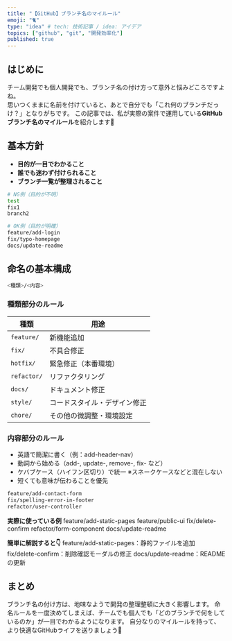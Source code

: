 ```yaml
---
title: "【GitHub】ブランチ名のマイルール"
emoji: "🐈‍"
type: "idea" # tech: 技術記事 / idea: アイデア
topics: ["github", "git", "開発効率化"]
published: true
---
```

## はじめに
チーム開発でも個人開発でも、ブランチ名の付け方って意外と悩みどころですよね。  
思いつくままに名前を付けていると、あとで自分でも「これ何のブランチだっけ？」となりがちです。
この記事では、私が実際の案件で運用している**GitHubブランチ名のマイルール**を紹介します🌿

## 基本方針
- **目的が一目でわかること**  
- **誰でも迷わず付けられること**  
- **ブランチ一覧が整理されること**
```bash
# NG例（目的が不明）
test
fix1
branch2

# OK例（目的が明確）
feature/add-login
fix/typo-homepage
docs/update-readme
```

## 命名の基本構成
```bash
<種類>/<内容>
```
### 種類部分のルール
| 種類 | 用途 |
|------|------|
| `feature/` | 新機能追加 |
| `fix/` | 不具合修正 |
| `hotfix/` | 緊急修正（本番環境） |
| `refactor/` | リファクタリング |
| `docs/` | ドキュメント修正 |
| `style/` | コードスタイル・デザイン修正 |
| `chore/` | その他の微調整・環境設定 |

### 内容部分のルール
- 英語で簡潔に書く（例：add-header-nav）
- 動詞から始める（add-, update-, remove-, fix- など）
- ケバブケース（ハイフン区切り）で統一 ※スネークケースなどと混在しない
- 短くても意味が伝わることを優先
```bash
feature/add-contact-form
fix/spelling-error-in-footer
refactor/user-controller
```

**実際に使っている例**
feature/add-static-pages
feature/public-ui
fix/delete-confirm
refactor/form-component
docs/update-readme

**簡単に解説すると👇**
feature/add-static-pages：静的ファイルを追加
fix/delete-confirm：削除確認モーダルの修正
docs/update-readme：READMEの更新

## まとめ
ブランチ名の付け方は、地味なようで開発の整理整頓に大きく影響します。
命名ルールを一度決めてしまえば、チームでも個人でも「どのブランチで何をしているのか」が一目でわかるようになります。
自分なりのマイルールを持って、より快適なGitHubライフを送りましょう🌿